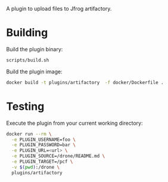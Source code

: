 A plugin to upload files to Jfrog artifactory.

# Building

Build the plugin binary:

```bash
scripts/build.sh
```

Build the plugin image:

```bash
docker build -t plugins/artifactory  -f docker/Dockerfile .
```

# Testing

Execute the plugin from your current working directory:

```bash
docker run --rm \
  -e PLUGIN_USERNAME=foo \
  -e PLUGIN_PASSWORD=bar \
  -e PLUGIN_URL=<url> \
  -e PLUGIN_SOURCE=/drone/README.md \
  -e PLUGIN_TARGET=/pcf \
  -v $(pwd):/drone \
  plugins/artifactory
```
